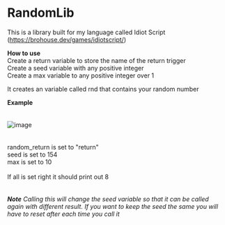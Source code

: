 # RandomLib

This is a library built for my language called Idiot Script (https://brohouse.dev/games/idiotscript/)

**How to use**<br>
Create a return variable to store the name of the return trigger<br>
Create a seed variable with any positive integer<br>
Create a max variable to any positive integer over 1<br>

It creates an variable called rnd that contains your random number<br>

**Example**<br>
<br>
<br>
![image](https://user-images.githubusercontent.com/70726294/170286413-1c019a4a-09d5-483f-a1b5-ec80c17394d7.png)<br>
<br>
<br>
random_return is set to "return"<br>
seed is set to 154<br>
max is set to 10<br>
<br>
If all is set right it should print out 8<br>
<br>
<br>
**_Note_**
_Calling this will change the seed variable so that it can be called again with different result. If you want to keep the seed the same you will have to reset after each time you call it_
